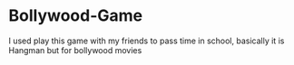 # Bollywood-Game
I used play this game with my friends to pass time in school, basically it is Hangman but for bollywood movies
